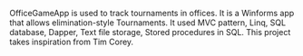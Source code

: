 OfficeGameApp is used to track tournaments in offices.
It is a Winforms app that allows elimination-style Tournaments.
It used MVC pattern, Linq, SQL database, Dapper,
Text file storage, Stored procedures in SQL.
This project takes inspiration from Tim Corey.
